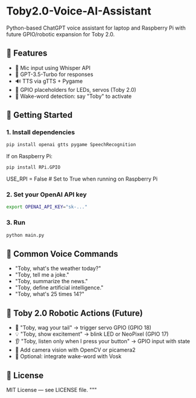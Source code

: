 # Toby2.0-Voice-AI-Assistant

Python-based ChatGPT voice assistant for laptop and Raspberry Pi with future GPIO/robotic expansion for Toby 2.0.

## 🔧 Features
- 🎤 Mic input using Whisper API
- 🧠 GPT-3.5-Turbo for responses
- 🔊 TTS via gTTS + Pygame
- 🐾 GPIO placeholders for LEDs, servos (Toby 2.0)
- 📢 Wake-word detection: say "Toby" to activate

## 🚀 Getting Started

### 1. Install dependencies
```bash
pip install openai gtts pygame SpeechRecognition
```
If on Raspberry Pi:
```bash
pip install RPi.GPIO
```
USE_RPI = False  # Set to True when running on Raspberry Pi 

### 2. Set your OpenAI API key
```bash
export OPENAI_API_KEY="sk-..."
```

### 3. Run
```bash
python main.py
```

## 💬 Common Voice Commands
- "Toby, what's the weather today?"
- "Toby, tell me a joke."
- "Toby, summarize the news."
- "Toby, define artificial intelligence."
- "Toby, what's 25 times 14?"

## 🐶 Toby 2.0 Robotic Actions (Future)
- 🐾 "Toby, wag your tail" → trigger servo GPIO (GPIO 18)
- 💡 "Toby, show excitement" → blink LED or NeoPixel (GPIO 17)
- 👂 "Toby, listen only when I press your button" → GPIO input with state
- 📸 Add camera vision with OpenCV or picamera2
- 🔌 Optional: integrate wake-word with Vosk

## 🔐 License
MIT License — see LICENSE file.
"""
